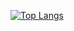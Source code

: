 [![Top Langs](https://github-readme-stats.vercel.app/api/top-langs/?username=KinanLak&layout=default&langs_count=4&theme=radical)](https://github.com/anuraghazra/github-readme-stats)
